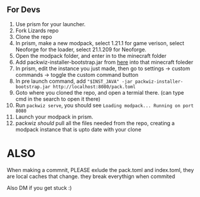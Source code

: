 ## For Devs
1) Use prism for your launcher.
2) Fork Lizards repo
3) Clone the repo
4) In prism, make a new modpack, select 1.21.1 for game verison, select Neoforge for the loader, select 21.1.209 for Neoforge.
5) Open the modpack folder, and enter in to the minecraft folder
6) Add packwiz-installer-bootstrap.jar from [here](https://github.com/packwiz/packwiz-installer-bootstrap/releases) into that minecraft foleder
7) In prism, edit the instance you just made, then go to settings -> custom commands -> toggle the custom command button
8) In pre launch command, add ``"$INST_JAVA" -jar packwiz-installer-bootstrap.jar http://localhost:8080/pack.toml``
9) Goto where you cloned the repo, and open a termial there. (can type cmd in the search to open it there)
10) Run ``packwiz serve``, you should see ``Loading modpack... Running on port 8080``
11) Launch your modpack in prism.
12) packwiz *should* pull all the files needed from the repo, creating a modpack instance that is upto date with your clone


# ALSO
When making a commnit, PLEASE exlude the pack.toml and index.toml, they are local caches that change. they break everythign when commited

Also DM if you get stuck :)
